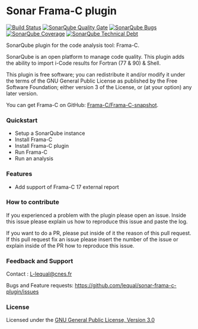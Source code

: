 # Sonar Frama-C plugin
[![Build Status](https://travis-ci.org/lequal/sonar-frama-c-plugin.svg?branch=master)](https://travis-ci.org/lequal/sonar-frama-c-plugin)
[![SonarQube Quality Gate](https://sonarcloud.io/api/project_badges/measure?project=fr.cnes.sonarqube.plugins%3Asonarframac&metric=alert_status)](https://sonarcloud.io/dashboard?id=fr.cnes.sonarqube.plugins%3Asonarframac)
[![SonarQube Bugs](https://sonarcloud.io/api/project_badges/measure?project=fr.cnes.sonarqube.plugins%3Asonarframac&metric=bugs)](https://sonarcloud.io/project/issues?id=fr.cnes.sonarqube.plugins%3Asonarframac&resolved=false&types=BUG)
[![SonarQube Coverage](https://sonarcloud.io/api/project_badges/measure?project=fr.cnes.sonarqube.plugins%3Asonarframac&metric=coverage)](https://sonarcloud.io/component_measures?id=fr.cnes.sonarqube.plugins%3Asonarframac&metric=coverage)
[![SonarQube Technical Debt](https://sonarcloud.io/api/project_badges/measure?project=fr.cnes.sonarqube.plugins%3Asonarframac&metric=sqale_index)](https://sonarcloud.io/component_measures?id=fr.cnes.sonarqube.plugins%3Asonarframac&metric=sqale_index)

SonarQube plugin for the code analysis tool: Frama-C.

SonarQube is an open platform to manage code quality. This plugin adds the ability to import i-Code results for Fortran (77 & 90) & Shell.

This plugin is free software; you can redistribute it and/or modify it under the terms of the GNU General Public License as published by the Free Software Foundation; either version 3 of the License, or (at your option) any later version.

You can get Frama-C on GitHub: [Frama-C/Frama-C-snapshot](https://github.com/Frama-C/Frama-C-snapshot).

### Quickstart
- Setup a SonarQube instance
- Install Frama-C
- Install Frama-C plugin
- Run Frama-C
- Run an analysis

### Features
- Add support of Frama-C 17 external report

### How to contribute
If you experienced a problem with the plugin please open an issue. Inside this issue please explain us how to reproduce this issue and paste the log. 

If you want to do a PR, please put inside of it the reason of this pull request. If this pull request fix an issue please insert the number of the issue or explain inside of the PR how to reproduce this issue.

### Feedback and Support
Contact : L-lequal@cnes.fr

Bugs and Feature requests: https://github.com/lequal/sonar-frama-c-plugin/issues

### License
Licensed under the [GNU General Public License, Version 3.0](https://www.gnu.org/licenses/gpl.txt)
